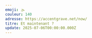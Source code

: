 ```yaml
---
emoji: 🌫
couleur: 140
adresse: https://accentgrave.net/now/
titre: Et maintenant ?
update: 2025-07-06T00:00:00.000Z
---
```

